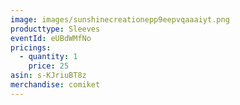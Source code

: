 ```yaml
---
image: images/sunshinecreationepp9eepvqaaaiyt.png
producttype: Sleeves
eventId: eUBdWMfNo
pricings:
  - quantity: 1
    price: 25
asin: s-KJriuBT8z
merchandise: comiket
---
```

